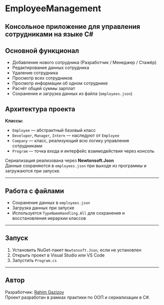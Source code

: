 # EmployeeManagement
Консольное приложение для управления сотрудниками на языке C#
---

## Основной функционал

- Добавление нового сотрудника (Разработчик / Менеджер / Стажёр)
- Редактирование данных сотрудника
- Удаление сотрудника
- Просмотр всех сотрудников
- Просмотр информации об одном сотруднике
- Расчёт общей суммы зарплат
- Сохранение и загрузка данных из файла (`employees.json`)

  
## Архитектура проекта

**Классы:**
- `Employee` — абстрактный базовый класс
- `Developer`, `Manager`, `Intern` — наследуют от `Employee`
- `Company` — класс, реализующий всю логику управления сотрудниками
- `Program` — точка входа и интерфейс взаимодействия через консоль

Сериализация реализована через **Newtonsoft.Json**  
Данные сохраняются в `employees.json` при выходе из программы и загружаются при запуске.

---

## Работа с файлами

- Сохранение данных в `employees.json`
- Загрузка данных при запуске
- Используется `TypeNameHandling.All` для сохранения и восстановления иерархии классов

---

## Запуск

1. Установить NuGet-пакет `Newtonsoft.Json`, если не установлен
2. Открыть проект в Visual Studio или VS Code
3. Запустить `Program.cs`

---

## Автор

Разработчик: [Rahim Gazizov](https://github.com/RahimGazizov)  
Проект разработан в рамках практики по ООП и сериализации в C#.
